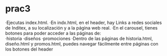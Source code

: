 # prac3


·Ejecutas index.html.
·En indx.html, en el header, hay Links a redes sociales de Inditex, a su localización y a la página web real.
·En el carousel, tienes botones para poder acceder a las páginas de:   
    ·historia
    ·diseños
    ·promociones
·Dentro de las páginas de historia.html, diseño.html y promos.html, puedes navegar fácilmente entre páginas con los botones del header